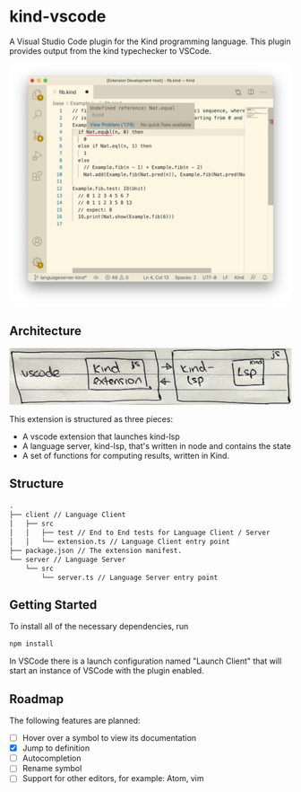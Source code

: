 # kind-vscode

A Visual Studio Code plugin for the Kind programming language. This plugin provides output from the kind typechecker to VSCode.

![Screenshot of the plugin displaying a diagnostic message](./example.png)

## Architecture

![A architecture diagram showing the high level components](./architecture.jpg)

This extension is structured as three pieces:

- A vscode extension that launches kind-lsp
- A language server, kind-lsp, that's written in node and contains the state
- A set of functions for computing results, written in Kind.

## Structure

```
.
├── client // Language Client
│   ├── src
│   │   ├── test // End to End tests for Language Client / Server
│   │   └── extension.ts // Language Client entry point
├── package.json // The extension manifest.
└── server // Language Server
    └── src
        └── server.ts // Language Server entry point
```

## Getting Started

To install all of the necessary dependencies, run

```bash
npm install
```

In VSCode there is a launch configuration named "Launch Client" that will start an instance of VSCode with the plugin enabled.

## Roadmap

The following features are planned:

- [ ] Hover over a symbol to view its documentation
- [x] Jump to definition
- [ ] Autocompletion
- [ ] Rename symbol
- [ ] Support for other editors, for example: Atom, vim
